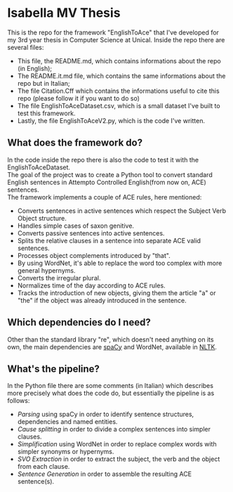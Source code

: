 # Isabella MV Thesis

This is the repo for the framework "EnglishToAce" that I've developed for my 3rd year thesis in Computer Science at Unical. 
Inside the repo there are several files: 
* This file, the README.md, which contains informations about the repo (in English); 
* The README.it.md file, which contains the same informations about the repo but in Italian;
* The file Citation.Cff which contains the informations useful to cite this repo (please follow it if you want to do so)
* The file EnglishToAceDataset.csv, which is a small dataset I've built to test this framework.
* Lastly, the file EnglishToAceV2.py, which is the code I've written.
## What does the framework do?

In the code inside the repo there is also the code to test it with the EnglishToAceDataset.<br>The goal of the project was to create a Python tool to convert standard English sentences in Attempto Controlled English(from now on, ACE) sentences. <br>
The framework implements a couple of ACE rules, here mentioned:
* Converts sentences in active sentences which respect the Subject Verb Object structure.
* Handles simple cases of saxon genitive.
* Converts passive sentences into active sentences.
* Splits the relative clauses in a sentence into separate ACE valid sentences.
* Processes object complements introduced by "that".
* By using WordNet, it's able to replace the word too complex with more general hypernyms.
* Converts the irregular plural.
* Normalizes time of the day according to ACE rules.
* Tracks the introduction of new objects, giving them the article "a" or "the" if the object was already introduced in the sentence.

## Which dependencies do I need?
Other than the standard library "re", which doesn't need anything on its own, the main dependencies are [spaCy](https://spacy.io/) and WordNet, available in [NLTK](https://www.nltk.org/).
 
## What's the pipeline?

In the Python file there are some comments (in Italian) which describes more precisely what does the code do, but essentially the pipeline is as follows:
* _Parsing_ using spaCy in order to identify sentence structures, dependencies and named entities.
* _Cause splitting_ in order to divide a complex sentences into simpler clauses.
* _Simplification_ using WordNet in order to replace complex words with simpler synonyms or hypernyms.
* _SVO Extraction_ in order to extract the subject, the verb and the object from each clause.
* _Sentence Generation_ in order to assemble the resulting ACE sentence(s).
